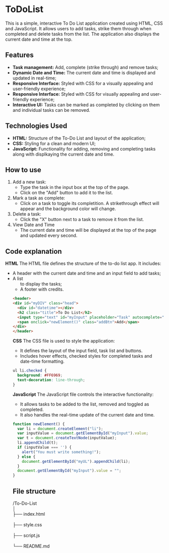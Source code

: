 # ToDoList #

This is a simple, interactive To Do List application created using HTML, CSS and JavaScript. It allows users to add tasks, strike them through when completed and delete tasks from the list. The application also displays the current date and time at the top.

## Features

* **Task management:** Add, complete (strike through) and remove tasks;
* **Dynamic Date and Time:** The current date and time is displayed and updated in real-time;
* **Responsive Interface:** Styled with CSS for a visually appealing and user-friendly experience;
* **Responsive Interface:** Styled with CSS for visually appealing and user-friendly experience;
* **Interactive UI:** Tasks can be marked as completed by clicking on them and individual tasks can be removed.

## Technologies Used

* **HTML:** Structure of the To-Do List and layout of the application;
* **CSS:** Styling for a clean and modern UI;
* **JavaScript:** Functionality for adding, removing and completing tasks along with displkaying the current date and time.

## How to use

1. Add a new task:
   * Type the task in the input box at the top of the page.
   * Click on the "Add" button to add it to the list.
2. Mark a task as complete:
   * Click on a task to toggle its completition. A strikethrough effect will appear and the background color will change.
3. Delete a task:
   * Click the "X" button next to a task to remove it from the list.
4. View Date and Time
   * The current date and time will be displayed at the top of the page and updated every second.
  
## Code explanation
**HTML**
The HTML file defines the structure of the to-do list app. It includes:
  * A header with the current date and time and an input field to add tasks;
  * A list <ul> to display the tasks;
  * A footer with credits.
  ```HTML
  <header>
  <div id="myDIV" class="head">
    <div id="datetime"></div>
    <h2 class="title">To Do List</h2>
    <input type="text" id="myInput" placeholder="Task" autocomplete="off">
    <span onclick="newElement()" class="addBtn">Add</span>
  </div>
  </header>
  ```
**CSS**
The CSS file is used to style the application:
  * It defines the layout of the input field, task list and buttons.
  * Includes hover effects, checked styles for completed tasks and date-time formatting.
  ```CSS
  ul li.checked {
    background: #FF6969;
    text-decoration: line-through;
  }
  ```
**JavaScript**
The JavaScript file controls the interactive functionality:
  * It allows tasks to be added to the list, removed and toggled as completed.
  * It also handles the real-time update of the current date and time.
  ```JavaScript
  function newElement() {
    var li = document.createElement("li");
    var inputValue = document.getElementById("myInput").value;
    var t = document.createTextNode(inputValue);
    li.appendChild(t);
    if (inputValue === '') {
      alert("You must write something!");
    } else {
      document.getElementById("myUL").appendChild(li);
    }
    document.getElementById("myInput").value = "";
  }
  ```

## File structure
/To-Do-List <br>
│  <br>
├── index.html <br>      
├── style.css <br>       
├── script.js <br>       
└── README.md <br>       
